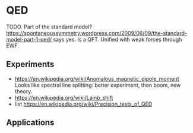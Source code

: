 # QED

TODO. Part of the standard model? https://spontaneoussymmetry.wordpress.com/2009/06/09/the-standard-model-part-1-qed/ says yes. Is a QFT. Unified with weak forces through EWF.

## Experiments

- <https://en.wikipedia.org/wiki/Anomalous_magnetic_dipole_moment> Looks like spectral line splitting: better experiment, then boom, new theory.
- <https://en.wikipedia.org/wiki/Lamb_shift>
- list <https://en.wikipedia.org/wiki/Precision_tests_of_QED>

## Applications
